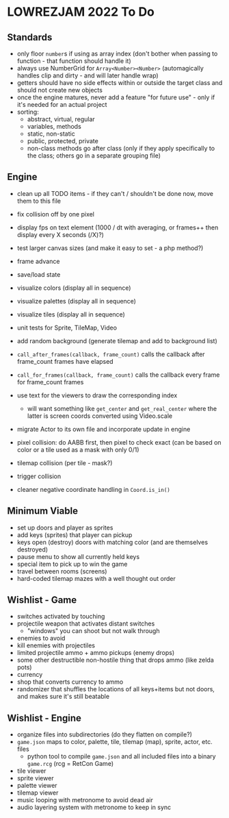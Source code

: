# LOWREZJAM 2022 To Do

## Standards

- only floor `number`s if using as array index (don't bother when passing to function - that function should handle it)
- always use NumberGrid for `Array<Number><Number>` (automagically handles clip and dirty - and will later handle wrap)
- getters should have no side effects within or outside the target class and should not create new objects
- once the engine matures, never add a feature "for future use" - only if it's needed for an actual project
- sorting:
    - abstract, virtual, regular
    - variables, methods
    - static, non-static
    - public, protected, private
    - non-class methods go after class (only if they apply specifically to the class; others go in a separate grouping file)
 
## Engine

- clean up all TODO items - if they can't / shouldn't be done now, move them to this file

- fix collision off by one pixel
 
- display fps on text element (1000 / dt with averaging, or frames++ then display every X seconds (/X)?)
- test larger canvas sizes (and make it easy to set - a php method?)

- frame advance
- save/load state

- visualize colors (display all in sequence)
- visualize palettes (display all in sequence)
- visualize tiles (display all in sequence)

- unit tests for Sprite, TileMap, Video

- add random background (generate tilemap and add to background list)
- `call_after_frames(callback, frame_count)` calls the callback after frame_count frames have elapsed
- `call_for_frames(callback, frame_count)` calls the callback every frame for frame_count frames
- use text for the viewers to draw the corresponding index
  - will want something like `get_center` and `get_real_center` where the latter is screen coords converted using Video.scale
- migrate Actor to its own file and incorporate update in engine
- pixel collision: do AABB first, then pixel to check exact (can be based on color or a tile used as a mask with only 0/1)
- tilemap collision (per tile - mask?)
- trigger collision

- cleaner negative coordinate handling in `Coord.is_in()`

## Minimum Viable

- set up doors and player as sprites
- add keys (sprites) that player can pickup
- keys open (destroy) doors with matching color (and are themselves destroyed)
- pause menu to show all currently held keys
- special item to pick up to win the game
- travel between rooms (screens)
- hard-coded tilemap mazes with a well thought out order

## Wishlist - Game

- switches activated by touching
- projectile weapon that activates distant switches
  - "windows" you can shoot but not walk through
- enemies to avoid
- kill enemies with projectiles
- limited projectile ammo + ammo pickups (enemy drops)
- some other destructible non-hostile thing that drops ammo (like zelda pots)
- currency
- shop that converts currency to ammo
- randomizer that shuffles the locations of all keys+items but not doors, and makes sure it's still beatable

## Wishlist - Engine

- organize files into subdirectories (do they flatten on compile?)
- `game.json` maps to color, palette, tile, tilemap (map), sprite, actor, etc. files
  - python tool to compile `game.json` and all included files into a binary `game.rcg` (rcg = RetCon Game)
- tile viewer
- sprite viewer
- palette viewer
- tilemap viewer
- music looping with metronome to avoid dead air
- audio layering system with metronome to keep in sync
